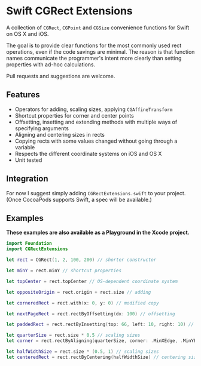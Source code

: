 Swift CGRect Extensions
=======================

A collection of `CGRect`, `CGPoint` and `CGSize` convenience functions for Swift on OS X and iOS.

The goal is to provide clear functions for the most commonly used rect operations, even if the code savings are minimal. The reason is that function names communicate the programmer's intent more clearly than setting properties with ad-hoc calculations.

Pull requests and suggestions are welcome.

Features
--------

- Operators for adding, scaling sizes, applying `CGAffineTransform`
- Shortcut properties for corner and center points
- Offsetting, insetting and extending methods with multiple ways of specifying arguments
- Aligning and centering sizes in rects
- Copying rects with some values changed without going through a variable
- Respects the different coordinate systems on iOS and OS X
- Unit tested

Integration
-----------

For now I suggest simply adding `CGRectExtensions.swift` to your project. (Once CocoaPods supports Swift, a spec will be available.)

Examples
--------

**These examples are also available as a Playground in the Xcode project.**

```swift
import Foundation
import CGRectExtensions

let rect = CGRect(1, 2, 100, 200) // shorter constructor

let minY = rect.minY // shortcut properties

let topCenter = rect.topCenter // OS-dependent coordinate system

let oppositeOrigin = rect.origin + rect.size // adding

let corneredRect = rect.with(x: 0, y: 0) // modified copy

let nextPageRect = rect.rectByOffsetting(dx: 100) // offsetting

let paddedRect = rect.rectByInsetting(top: 66, left: 10, right: 10) // insetting

let quarterSize = rect.size * 0.5 // scaling sizes
let corner = rect.rectByAligning(quarterSize, corner: .MinXEdge, .MinYEdge) // aligning sizes

let halfWidthSize = rect.size * (0.5, 1) // scaling sizes
let centeredRect = rect.rectByCentering(halfWidthSize) // centering sizes
```
